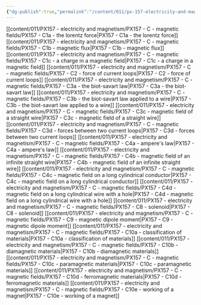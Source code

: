 ```yaml
---
{"dg-publish":true,"permalink":"/content/011/px-157-electricity-and-magnetism/px-157-c-magnetic-fields/c-magnetic-fields/","noteIcon":"1","created":"2025-08-27T13:14:04.784+01:00","updated":"2024-11-26T20:09:13.000+00:00"}
---
```


[[content/011/PX157 - electricity and magnetism/PX157 - C - magnetic fields/PX157 - C1a - the lorentz force\|PX157 - C1a - the lorentz force]]
[[content/011/PX157 - electricity and magnetism/PX157 - C - magnetic fields/PX157 - C1b - magnetic flux\|PX157 - C1b - magnetic flux]]
[[content/011/PX157 - electricity and magnetism/PX157 - C - magnetic fields/PX157 - C1c - a charge in a magnetic field\|PX157 - C1c - a charge in a magnetic field]]
[[content/011/PX157 - electricity and magnetism/PX157 - C - magnetic fields/PX157 - C2 - force of current loops\|PX157 - C2 - force of current loops]]
[[content/011/PX157 - electricity and magnetism/PX157 - C - magnetic fields/PX157 - C3a - the biot-savart law\|PX157 - C3a - the biot-savart law]]
[[content/011/PX157 - electricity and magnetism/PX157 - C - magnetic fields/PX157 - C3b - the biot-savart law applied to a wire\|PX157 - C3b - the biot-savart law applied to a wire]]
[[content/011/PX157 - electricity and magnetism/PX157 - C - magnetic fields/PX157 - C3c - magnetic field of a straight wire\|PX157 - C3c - magnetic field of a straight wire]]
[[content/011/PX157 - electricity and magnetism/PX157 - C - magnetic fields/PX157 - C3d - forces between two current loops\|PX157 - C3d - forces between two current loops]]
[[content/011/PX157 - electricity and magnetism/PX157 - C - magnetic fields/PX157 - C4a - ampere's law\|PX157 - C4a - ampere's law]]
[[content/011/PX157 - electricity and magnetism/PX157 - C - magnetic fields/PX157 - C4b - magnetic field of an infinite straight wire\|PX157 - C4b - magnetic field of an infinite straight wire]]
[[content/011/PX157 - electricity and magnetism/PX157 - C - magnetic fields/PX157 - C4c - magnetic field on a long cylindrical conductor\|PX157 - C4c - magnetic field on a long cylindrical conductor]]
[[content/011/PX157 - electricity and magnetism/PX157 - C - magnetic fields/PX157 - C4d - magnetic field on a long cylindrical wire with a hole\|PX157 - C4d - magnetic field on a long cylindrical wire with a hole]]
[[content/011/PX157 - electricity and magnetism/PX157 - C - magnetic fields/PX157 - C8 - solenoid\|PX157 - C8 - solenoid]]
[[content/011/PX157 - electricity and magnetism/PX157 - C - magnetic fields/PX157 - C9 - magnetic dipole moment\|PX157 - C9 - magnetic dipole moment]]
[[content/011/PX157 - electricity and magnetism/PX157 - C - magnetic fields/PX157 - C10a - classification of materials\|PX157 - C10a - classification of materials]]
[[content/011/PX157 - electricity and magnetism/PX157 - C - magnetic fields/PX157 - C10b - diamagnetic materials\|PX157 - C10b - diamagnetic materials]]
[[content/011/PX157 - electricity and magnetism/PX157 - C - magnetic fields/PX157 - C10c - paramagnetic materials\|PX157 - C10c - paramagnetic materials]]
[[content/011/PX157 - electricity and magnetism/PX157 - C - magnetic fields/PX157 - C10d - ferromagnetic materials\|PX157 - C10d - ferromagnetic materials]]
[[content/011/PX157 - electricity and magnetism/PX157 - C - magnetic fields/PX157 - C10e - working of a magnet\|PX157 - C10e - working of a magnet]]
